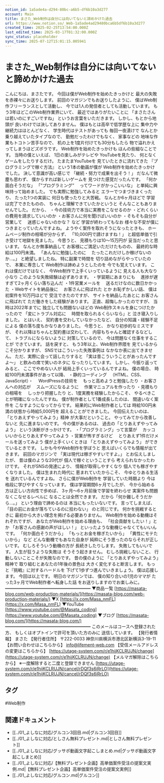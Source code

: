 ```yaml
---
notion_id: 1a5ade4a-d294-80bc-a6b5-df6b10a3d277
account: Main
title: まさた_Web制作は自分には向いてないと諦めかけた過去
url: https://www.notion.so/_Web-1a5ade4ad29480bca6b5df6b10a3d277
created_time: 2025-02-25T13:54:00.000Z
last_edited_time: 2025-03-17T01:32:00.000Z
sync_status: placeholder
sync_time: 2025-07-12T15:01:15.005941
---
```

# まさた_Web制作は自分には向いてないと諦めかけた過去

こんにちは、まさたです。
今回は僕がWeb制作を始めたきっかけと
最大の失敗を赤裸々にお送りします。
前回のマガジンでもお送りしたように、
僕はWeb制作フリーランスとして活動し、
今では1人の発信者としても活動しています。
もう3年ほどこのWeb制作業界にいて、
最近ではありがたいことに
「まさたさんは若いのにすごいですね」
というお言葉をいただきます。
しかし、もとから地頭が
良いわけでは決してありません。
僕はもとは高卒で低学歴な上に
集中力や継続力はほとんどなく、
学生時代はテストがあっても
毎回一夜漬けで
なんとか乗り越えていたタイプなので、
勤勉だったわけでもなく、
家事などの
地味な作業もトコトン苦手なので、
机の上を1度片付けても30分もしたら
物で溢れかえってしまうほどズボラです。
Web制作を始めたきっかけも
ほんの些細なことです。
当時の僕といえば、
1日の楽しみがテレビや
YouTubeを見たり、
何となくゲームをしたりするだけ。
たまたまYouTubeを
見ていたときに流れてきた
『プログラミングで稼ぐ方法』
という1本の動画が僕が
Web制作を始めたきっかけでした。
決して意識が高い感じで
「継続・努力で成果を出そう！」
だなんて微塵も思わず、
僕からすれば新しいゲームを
見つけた感覚だったんです。
「何か面白そうだな」
「”プログラミング”
　ってワードがかっこいいな」
と単純に興味持って始めました。
でも実際に勉強してみると
エラーでつまづきまくったり、
たった1つの実装に
何日も使ったりと大苦戦。
なんとか6ヶ月ほどで
学習は完了できたものの、
ちゃんと理解できていたかというと
そんなこともありませんでした。
だから、
・今の技術力で本当に実務をこなせるのか
・どれくらいの費用を請求していいのか
・お客さんに何を聞けばいいのか
・そもそも自分が営業して
　迷惑じゃないのかな？
など
学習が終わってもなお
様々な不安が僕に
つきまとっていたんですよね。
ようやく案件を取れそうになったときも、
ホームページ制作の相場が分からず、
「10,000円で請けますね！」
と超低単価で引き受けて地獄を見ました。
今思うと、
見積もりは10〜15万円が
妥当だったと思います。
なんとか無事納品して
お客様にご満足いただけたものの、
最終的な時給は100円未満。
「あんなに勉強したのに
　たったこれだけしか稼げないのか…。」
と絶望しましたね。
特に副業で時間を
切り詰めながらやっていたので、
本業に専念して
Web制作は諦めようとしたのを
今でも覚えています。
これは僕だけではなく、
今Web制作で上手くいっているように
見える人も大なり小なり
このような失敗経験は必ずあります。
・学習期にあまりにも
　進捗が遅すぎて2ヶ月くらい落ち込んだ
・1件営業メールを
　送るだけなのに数日かかった
・Webサイトを納品後に
　お客さんに飛ばれた
とか
お恥ずかしい話、
僕は初案件を10万円ほどで
受注できたのですが、
サイトを納品したあとに
お客さんに飛ばれて
ただ働きをした経験があります。
正直、超悔しかったのですが、
当時は2022年までに
独立しても問題ないほどの
Web制作スキルを身につけたかったので
「変にトラブル対応に
　時間を取られるくらいなら」と
泣き寝入りしました。
とはいえ、
契約書を交わしていなかったなど、
自分の知識・経験不足による
僕の落ち度もかなりありました。
今思うと、
かなり初歩的なミスですが、
それ以降はちゃんと契約書は交わして、
内容もちゃんと確認するなどして、
トラブルにならないように
対策しているので、
今は問題なく仕事をすることが
できています。
話を戻すと、
もう3年以上、Web制作界隈を
見ているからこそ分かりますが、
SNSではこういった失敗事例は
なかなか表に出てきません。
ただ、実際に会って話したりすると
「実は昔こういうことがあったんですよ〜」
と飲みの席で笑いのネタに
なったりしています。
しかし、今振り返ってみると、
ここでやめない人が
結局上手くいっているんですよね。
僕の場合、
時給100円未満事件があって以降、
・静的コーディング
　（HTML、CSS、JavaScript）・
　WordPressの技術を
　もっと高めようと勉強したり
・お客さんへの対応が
　スムーズになるように
　作業マニュアルを作ったり
・見積もりの相場を
　しっかり把握したり
と、1度実務を経験したからこそ、
やるべきことが明確になったんですね。
僕が制作者として1番成長したのは、
間違いなく案件を
こなすようになってからです。
結果的にWeb制作者としては
時給100円未満の状態から時給5,000円を
超えることができました。
今回伝えたいのは、
「とりあえずやってみよう」精神
が大事だということ。
やってみてから改善しないと
先に進まないのです。
今の僕があるのは、
過去の「とりあえずやってみよう」
という決断がきっかけです。
・「プログラミング」って言葉が
　カッコいいからとりあえずやってみよう
・営業が怖すぎるけど
　とりあえず1件だけメールを送ってみよう
僕が上手くいくときは
「とりあえずやってみよう」
ができているときです。
しかも今やWeb制作を学ぼうと
思えばいくらでも情報が出てきます。
前回のマガジンで
「実は現代は稼ぎやすいですよ。」
とお伝えしましたが、
昔は僕のような20代が
個人で稼ぐということすら
考えられなかったわけです。
それがSNSの発達により、
情報が取得しやすくなり
個人でも稼ぎやすくなりました。
僕は生まれた時代に
恵まれていたからこそ、
今ゆとりある生活を
送れているんですよね。
さらに僕がWeb制作を
学習していた時期より
今は格段に学びやすくなっています。
僕は学習期間6ヶ月でしたが、
今から始める方は正しい方向性で歩めば、
3ヶ月〜6ヶ月前後で学習を終わらせ
実案件も問題なくこなせるレベルに
なることは全然できます。
だから「何か難しそうだから…。」
という理由で諦めるのは
本当にもったいないです。
言ってしまえば、
「目の前にお金が落ちているのに拾わない」
のと同じです。
何かを挑戦するときに
最初から大きい理念を掲げる必要ありません。
Web制作を始める動機はそれぞれですが、
あなたがWeb制作を始める理由も、
「社会貢献をしたい！」とか
「お客さんの感謝の声がほしい！」
といったような動機じゃなくてもいいんです。
「何か面白そうだから」
「もっとお金を稼ぎたいから」
「異性にモテたいから」
など
どんな動機でもあなた自身が
純粋にそう思ったのならそれが正しいです。
むしろそういう動機の方が
長続きしたりします。
失敗してもいいです。
人生が狂うような失敗は
そうそう起きません。
むしろ挑戦しないこと、
行動しないことこそが失敗なのです。
昔の僕のように
「とりあえずやってみよう」精神で
取り組むとあなたの1年後の景色は
大きく変化すると断言します。
もっと『挑戦』に対するハードルを
下げて1歩ずつ進んでいきましょう。
僕は応援します。
今回は以上です。
明日のマガジンでは、
僕の知り合いの1児のママが
たった3ヶ月でWeb制作者へ転身した話
をお送りしますのでお楽しみに。
━━━━━━━━━━━━━━━━━━━━
▼商品一覧
[https://masata-blog.com/web-production-materials/](https://masata-blog.com/web-production-materials/)
▼X
[https://x.com/Masa_nmFL](https://x.com/Masa_nmFL)
▼YouTube
[https://www.youtube.com/@Masata_coding](https://www.youtube.com/@Masata_coding)
▼ブログ
[https://masata-blog.com/](https://masata-blog.com/)
━━━━━━━━━━━━━━━━━━━━
このメールはコースへ登録された方、
もしくはオプトインで許可を頂いた方のみに
送信しています。
【発行者情報】
まさた
【発行者住所】
〒222-0033
神奈川県横浜市港北区新横浜3-19-11
【お問い合わせはこちらから】
[info@lifement-web.com](mailto:info@lifement-web.com)
【受信メールアドレスの変更はこちらから】
[https://utage-system.com/r/e1hijKCLRUJN/change](https://utage-system.com/r/e1hijKCLRUJN/change)
【メルマガ解除はこちらから】
※一度解除すると二度と登録できません
[https://utage-system.com/r/e1hijKCLRUJN/cancel/rDQf3s6iRrLO](https://utage-system.com/r/e1hijKCLRUJN/cancel/rDQf3s6iRrLO)

## タグ

#Web制作 

## 関連ドキュメント

- [[../01_よしなに対応/グルコン3回目.md|グルコン3回目]]
- [[../01_よしなに対応/としさん無料プレゼント.md|としさん無料プレゼント]]
- [[../01_よしなに対応/グッサポ動画文字起こしまとめ.md|グッサポ動画文字起こしまとめ]]
- [[../01_よしなに対応/【無料プレゼント企画】高単価案件受注の提案文実例.md|【無料プレゼント企画】高単価案件受注の提案文実例]]
- [[../01_よしなに対応/グルコン.md|グルコン]]
